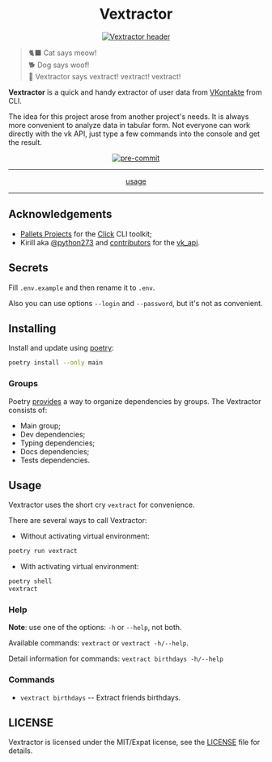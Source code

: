 <h1 align="center">Vextractor</h1>

<p align="center">
    <a href="https://github.com/IsFilimonov/vk-data-extractor"><img src="https://raw.githubusercontent.com/IsFilimonov/vk-data-extractor/main/assets/header.png" alt="Vextractor header"></a>
</p>

> 🐈‍⬛ Cat says meow!\
> 🐕 Dog says woof!\
> 🤖 Vextractor says vextract! vextract! vextract!

**Vextractor** is a quick and handy extractor of user data from [VKontakte](vk.com) from CLI.

The idea for this project arose from another project's needs. It is always more convenient to analyze data in tabular form. Not everyone can work directly with the vk API, just type a few commands into the console and get the result.

<p align="center">
    <a href="https://results.pre-commit.ci/latest/github/IsFilimonov/vk-data-extractor/main" target="_blank">
        <img src="https://results.pre-commit.ci/badge/github/IsFilimonov/vk-data-extractor/main.svg" alt="pre-commit"></a>
</p>

---

<p align="center"><a href="https://github.com/IsFilimonov/vk-data-extractor#usage">usage</a></p>

---

## Acknowledgements

- [Pallets Projects](https://palletsprojects.com/) for the [Click](https://github.com/pallets/click) CLI toolkit;
- Kirill aka [@python273](https://github.com/python273) and [contributors](https://github.com/python273/vk_api/graphs/contributors) for the [vk_api](https://github.com/python273/vk_api).

## Secrets

Fill `.env.example` and then rename it to `.env`.

Also you can use options `--login` and `--password`, but it's not as convenient.

## Installing

Install and update using [poetry](https://python-poetry.org/docs/cli/#install):

```bash
poetry install --only main
```

### Groups

Poetry [provides](https://python-poetry.org/docs/master/managing-dependencies/) a way to organize dependencies by groups. The Vextractor consists of:

- Main group;
- Dev dependencies;
- Typing dependencies;
- Docs dependencies;
- Tests dependencies.

## Usage

Vextractor uses the short cry `vextract` for convenience.

There are several ways to call Vextractor:

- Without activating virtual environment:

```bash
poetry run vextract
```

- With activating virtual environment:

```bash
poetry shell
vextract
```

### Help

**Note**: use one of the options: `-h` or `--help`, not both.

Available commands: `vextract` or `vextract -h/--help`.

Detail information for commands: `vextract birthdays -h/--help`

### Commands

- `vextract birthdays` -- Extract friends birthdays.

## LICENSE

Vextractor is licensed under the MIT/Expat license, see the [LICENSE](https://github.com/IsFilimonov/vk-data-extractor/blob/main/LICENSE) file for details.
